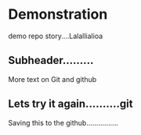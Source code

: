 # Demonstration
demo repo story....Lalallialioa
## Subheader.........
More text on Git and github
## Lets try it again..........git
Saving this to the github................


